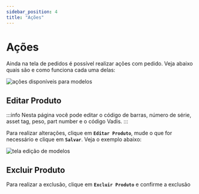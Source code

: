 ```yaml
---
sidebar_position: 4
title: "Ações"
---
```


# Ações

Ainda na tela de pedidos é possível realizar ações com pedido. Veja abaixo quais são e como funciona cada uma delas:

![ações disponíveis para modelos](/img/images/lista_produtos.png)

## Editar Produto

:::info
Nesta página você pode editar o código de barras, número de série, asset tag, peso, part number e o código Vadis.
:::

Para realizar alterações, clique em **`Editar Produto`**, mude o que for necessário e clique em **`Salvar`**. Veja o exemplo abaixo:

![tela edição de modelos](/img/images/editar_produto.png)

## Excluir Produto

Para realizar a exclusão, clique em **`Excluir Produto`** e confirme a exclusão
